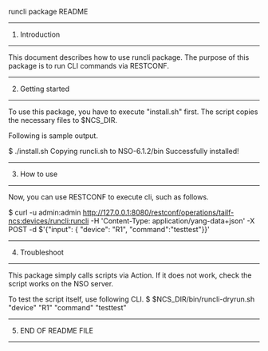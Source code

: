 runcli package README

-----------------------
1. Introduction
-----------------------

  This document describes how to use runcli package.
  The purpose of this package is to run CLI commands via RESTCONF.


-----------------------
2. Getting started
-----------------------

  To use this package, you have to execute "install.sh" first.
  The script copies the necessary files to $NCS_DIR.

  Following is sample output.

  $ ./install.sh 
  Copying runcli.sh to NSO-6.1.2/bin
  Successfully installed!


-----------------------
3. How to use
-----------------------

  Now, you can use RESTCONF to execute cli, such as follows.

  $ curl -u admin:admin http://127.0.0.1:8080/restconf/operations/tailf-ncs:devices/runcli:runcli -H 'Content-Type: application/yang-data+json' -X POST -d $'{"input": { "device": "R1", "command":"testtest"}}'



-----------------------
4. Troubleshoot
-----------------------

  This package simply calls scripts via Action.
  If it does not work, check the script works on the NSO server.

  To test the script itself, use following CLI.
  $ $NCS_DIR/bin/runcli-dryrun.sh "device" "R1" "command" "testtest"


-----------------------
5. END OF README FILE
-----------------------
